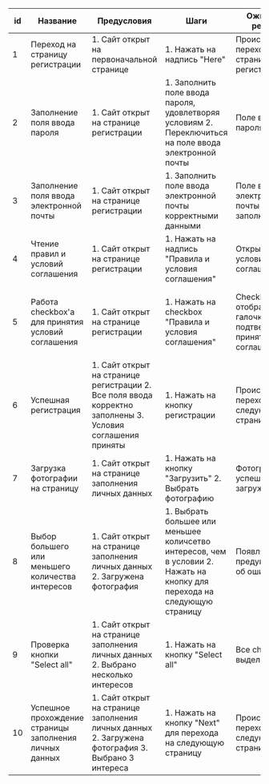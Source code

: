 | id  | Название | Предусловия | Шаги | Ожидаемый результат | Фактический результат |
| ------------- | ------------- |------------- |------------- |------------- |------------- |
| 1 | Переход на страницу регистрации | 1. Сайт открыт на первоначальной странице | 1. Нажать на надпись "Here"  | Происходит переход на страницу регистрации | Совпадает с ожидаемым |
| 2 | Заполнение поля ввода пароля | 1. Сайт открыт на странице регистрации | 1. Заполнить поле ввода пароля, удовлетворяя условиям 2. Переключиться на поле ввода электронной почты | Поле ввода пароля заполнено | Данные не сохраняется, остается placeholder по-умолчанию |
| 3 | Заполнение поля ввода электронной почты | 1. Сайт открыт на странице регистрации | 1. Заполнить поле ввода электронной почты корректными данными | Поле ввода электронной почты успешно заполнено | При заполнении поля ввода данные не сохраняются |
| 4 | Чтение правил и условий соглашения | 1. Сайт открыт на странице регистрации | 1. Нажать на надпись "Правила и условия соглашения" | Открываются условия соглашения | Совпадает с ожидаемым |
| 5 | Работа checkbox'а для принятия условий соглашения | 1. Сайт открыт на странице регистрации | 1. Нажать на checkbox "Правила и условия соглашения"  | Checkbox отображает галочку, подтверждающую принятие соглашений | Checkbox отображает галочку, которая не принимает условия соглашения |
| 6 | Успешная регистрация | 1. Сайт открыт на странице регистрации 2. Все поля ввода корректно заполнены 3. Условия соглашения приняты | 1. Нажать на кнопку регистрации  | Происходит переход на следующую страницу | Совпадает с ожидаемым |
| 7 | Загрузка фотографии на страницу | 1. Сайт открыт на странице заполнения личных данных | 1. Нажать на кнопку "Загрузить" 2. Выбрать фотографию | Фотография успешно загружена | Совпадает с ожидаемым |
| 8 | Выбор большего или меньшего количества интересов | 1. Сайт открыт на странице заполнения личных данных 2. Загружена фотография | 1. Выбрать большее или меньшее количсетво интересов, чем в условии 2. Нажать на кнопку для перехода на следующую страницу | Появляется предупреждение об ошибке | Совпадает с ожидаемым |
| 9 | Проверка кнопки "Select all" | 1. Сайт открыт на странице заполнения личных данных 2. Выбрано несколько интересов | 1. Нажать на кнопку "Select all" | Все checkbox'ы выделены | Совпадает с ожидаемым |
| 10 | Успешное прохождение страницы заполнения личных данных | 1. Сайт открыт на странице заполнения личных данных 2. Загружена фотография 3. Выбрано 3 интереса | 1. Нажать на кнопку "Next" для перехода на следующую страницу | Происходит переход на следующую страницу | Совпадает с ожидаемым |  

